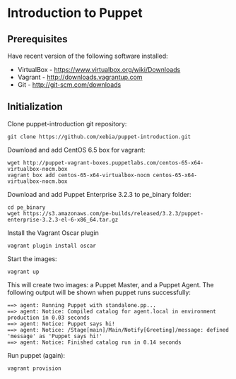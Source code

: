 Introduction to Puppet
======================

Prerequisites
-------------
Have recent version of the following software installed:
* VirtualBox - https://www.virtualbox.org/wiki/Downloads
* Vagrant - http://downloads.vagrantup.com
* Git - http://git-scm.com/downloads

Initialization
--------------
Clone puppet-introduction git repository:

    git clone https://github.com/xebia/puppet-introduction.git

Download and add CentOS 6.5 box for vagrant:

    wget http://puppet-vagrant-boxes.puppetlabs.com/centos-65-x64-virtualbox-nocm.box
    vagrant box add centos-65-x64-virtualbox-nocm centos-65-x64-virtualbox-nocm.box

Download and add Puppet Enterprise 3.2.3 to pe_binary folder:

    cd pe_binary
    wget https://s3.amazonaws.com/pe-builds/released/3.2.3/puppet-enterprise-3.2.3-el-6-x86_64.tar.gz

Install the Vagrant Oscar plugin

    vagrant plugin install oscar

Start the images:

    vagrant up

This will create two images: a Puppet Master, and a Puppet Agent. The following output will be shown when puppet runs successfully:

    ==> agent: Running Puppet with standalone.pp...
    ==> agent: Notice: Compiled catalog for agent.local in environment production in 0.03 seconds
    ==> agent: Notice: Puppet says hi!
    ==> agent: Notice: /Stage[main]/Main/Notify[Greeting]/message: defined 'message' as 'Puppet says hi!'
    ==> agent: Notice: Finished catalog run in 0.14 seconds

Run puppet (again):

    vagrant provision
